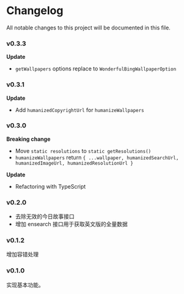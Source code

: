 
# Changelog
All notable changes to this project will be documented in this file.

### v0.3.3

**Update**
- `getWallpapers` options replace to `WonderfulBingWallpaperOption`

### v0.3.1

**Update**
- Add `humanizedCopyrightUrl` for `humanizeWallpapers`

### v0.3.0

**Breaking change**
- Move `static resolutions` to `static getResolutions()`
- `humanizeWallpapers` return `{ ...wallpaper, humanizedSearchUrl, humanizedImageUrl, humanizedResolutionUrl }`

**Update**
- Refactoring with TypeScript

### v0.2.0
- 去除无效的今日故事接口
- 增加 ensearch 接口用于获取英文版的全量数据

### v0.1.2
增加容错处理

### v0.1.0
实现基本功能。
